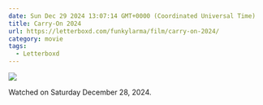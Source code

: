 ```yaml
---
date: Sun Dec 29 2024 13:07:14 GMT+0000 (Coordinated Universal Time)
title: Carry-On 2024
url: https://letterboxd.com/funkylarma/film/carry-on-2024/
category: movie
tags:
  - Letterboxd
---
```


![](https://a.ltrbxd.com/resized/film-poster/9/0/5/8/7/6/905876-carry-on-2024-0-600-0-900-crop.jpg?v=bc2c1c0d8f)

Watched on Saturday December 28, 2024.
